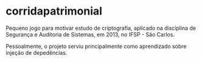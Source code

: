 corridapatrimonial
==================

Pequeno jogo para motivar estudo de criptografia, aplicado na disciplina de Segurança e Auditoria de Sistemas, em 2013, no IFSP - São Carlos.

Pessoalmente, o projeto serviu principalmente como aprendizado sobre injeção de depedências.
